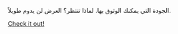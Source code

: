 الجودة التي يمكنك الوثوق بها. لماذا تنتظر؟ العرض لن يدوم طويلاً.

[Check it out!](https://www.facebook.com/share/17TW2PL6Tj/)
